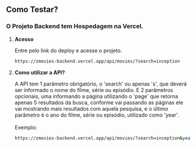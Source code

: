 ## Como Testar?

### O Projeto Backend tem Hospedagem na Vercel.

1. **Acesso**

   Entre pelo link do deploy e acesse o projeto.

   ```bash
   https://zmovies-backend.vercel.app/api/movies/?search=inception

2. **Como utilizar a API?**

   A API tem 1 parâmetro obrigatório, o 'search' ou apenas 's', que deverá ser informado o nome do filme, série ou episódio. E 2 parâmetros opcionais, uma informando a página utilizando o 'page' que retorna apenas 5 resultados da busca, conforme vai passando as páginas ele vai mostrando mais resultados com aquela pesquisa, e o último parâmetro é o ano do filme, série ou episódio, utilizado como 'year'. <br><br>Exemplo:

   ```bash
   https://zmovies-backend.vercel.app/api/movies/?search=inception&year=2010&page=1


